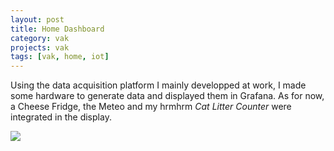 ```yaml
---
layout: post
title: Home Dashboard
category: vak
projects: vak
tags: [vak, home, iot]
---
```


Using the data acquisition platform I mainly developped at work, I made some hardware to generate data and displayed them in Grafana. As for now, a Cheese Fridge, the Meteo and my hrmhrm *Cat Litter Counter* were integrated in the display.

<img src="{{site.url}}/public/img/home-dashboard.jpg" style="display: block; margin: auto;" />
